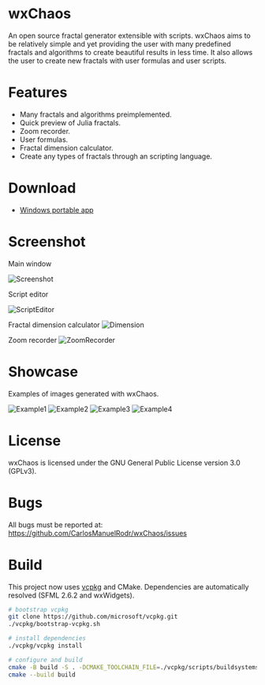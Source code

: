 wxChaos
========
An open source fractal generator extensible with scripts. wxChaos aims to be relatively simple and yet providing the user with many predefined fractals and algorithms to create beautiful results in less time. It also allows the user to create new fractals with user formulas and user scripts.

Features
========
* Many fractals and algorithms preimplemented.
* Quick preview of Julia fractals.
* Zoom recorder.
* User formulas.
* Fractal dimension calculator.
* Create any types of fractals through an scripting language.

Download
========
* [Windows portable app](https://github.com/CarlosManuelRodr/wxChaos/releases/tag/v1.2.0-beta)

Screenshot
==========
Main window

![Screenshot](images/screenshot.png?raw=true "Screenshot")

Script editor

![ScriptEditor](images/ScriptEditor.png?raw=true "ScriptEditor")

Fractal dimension calculator
![Dimension](images/Dimension.png?raw=true "Dimension")

Zoom recorder
![ZoomRecorder](images/ZoomRecorder.png?raw=true "ZoomRecorder")


Showcase
========
Examples of images generated with wxChaos.

![Example1](images/example1.jpg?raw=true "Example 1")
![Example2](images/example2.jpg?raw=true "Example 2")
![Example3](images/example3.jpg?raw=true "Example 3")
![Example4](images/example4.jpg?raw=true "Example 4")

License
========
wxChaos is licensed under the GNU General Public License version 3.0 (GPLv3).

Bugs
========
All bugs must be reported at:
https://github.com/CarlosManuelRodr/wxChaos/issues

Build
=====
This project now uses [vcpkg](https://github.com/microsoft/vcpkg) and CMake. Dependencies are automatically resolved (SFML 2.6.2 and wxWidgets).

```bash
# bootstrap vcpkg
git clone https://github.com/microsoft/vcpkg.git
./vcpkg/bootstrap-vcpkg.sh

# install dependencies
./vcpkg/vcpkg install

# configure and build
cmake -B build -S . -DCMAKE_TOOLCHAIN_FILE=./vcpkg/scripts/buildsystems/vcpkg.cmake
cmake --build build
```
